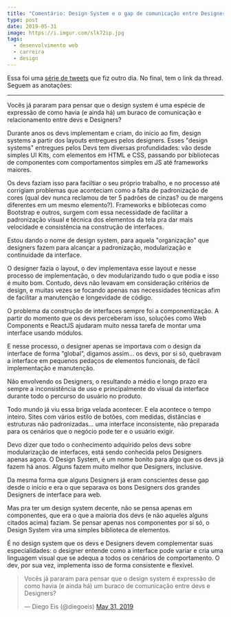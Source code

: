 ```yaml
---
title: "Comentário: Design System e o gap de comunicação entre Designers e Devs"
type: post
date: 2019-05-31
image: https://i.imgur.com/slk72ip.jpg
tags:
  - desenvolvimento web
  - carreira
  - design
---
```


Essa foi uma [série de tweets](https://twitter.com/diegoeis/status/1134339782149058560) que fiz outro dia. No final, tem o link da thread. Seguem as anotações:

----

Vocês já pararam para pensar que o design system é uma espécie de expressão de como havia (e ainda há) um buraco de comunicação e relacionamento entre devs e Designers?

Durante anos os devs implementam e criam, do início ao fim, design systems a partir dos layouts entregues pelos designers. Esses "design systems" entregues pelos Devs tem diversas profundidades: vão desde simples UI Kits, com elementos em HTML e CSS, passando por bibliotecas de componentes com comportamentos simples em JS até frameworks maiores.

Os devs faziam isso para faciltiar o seu próprio trabalho, e no processo até corrigiam problemas que aconteciam como a falta de padronização de cores (qual dev nunca reclamou de ter 5 padrões de cinzas? ou de margens diferentes em um mesmo elemento?). Frameworks e bibliotecas como Bootstrap e outros, surgem com essa necessidade de facilitar a padronização visual e técnica dos elementos da tela pra dar mais velocidade e consistência na construção de interfaces.

Estou dando o nome de design system, para aquela "organização" que designers fazem para alcançar a padronização, modularização e continuidade da interface.

O designer fazia o layout, o dev implementava esse layout e nesse processo de implementação, o dev modularizando tudo o que podia e isso é muito bom. Contudo, devs não levavam em consideração critérios de design, e muitas vezes se focando apenas nas necessidades técnicas afim de facilitar a manutenção e longevidade de código.

O problema da construção de interfaces sempre foi a componentização. A partir do momento que os devs perceberam isso, soluções como Web Components e ReactJS ajudaram muito nessa tarefa de montar uma interface usando módulos.

E nesse processo, o designer apenas se importava com o design da interface de forma “global”, digamos assim... os devs, por si só, quebravam a interface em pequenos pedaços de elementos funcionais, de fácil implementação e manutenção.

Não envolvendo os Designers, o resultando a médio e longo prazo era sempre a inconsistência de uso e principalmente do visual da interface durante todo o percurso do usuário no produto.

Todo mundo já viu essa briga velada acontecer. E ela acontece o tempo inteiro. Sites com vários estilo de botões, com medidas, distâncias e estruturas não padronizadas... uma interface inconsistente, não preparada para os cenários que o negócio pode ter e o usuário exigir.

Devo dizer que todo o conhecimento adquirido pelos devs sobre modularização de interfaces, está sendo conhecida pelos Designers apenas agora. O Design System, é um nome bonito para algo que os devs já fazem há anos. Alguns fazem muito melhor que Designers, inclusive.

Da mesma forma que alguns Designers já eram conscientes desse gap desde o início e era o que separava os bons Designers dos grandes Designers de interface para web.

Mas pra ter um design system decente, não se pensa apenas em componentes, que era o que a maioria dos devs (e não aqueles alguns citados acima) faziam. Se pensar apenas nos componentes por si só, o Design System vira uma simples biblioteca de elementos.

É no design system que os devs e Designers devem complementar suas especialidades: o designer entende como a interface pode variar e cria uma linguagem visual que se adequa a todos os cenários de comportamento. O dev, por sua vez, implementa isso de forma consistente e flexível.

<blockquote class="twitter-tweet"><p lang="pt" dir="ltr">Vocês já pararam para pensar que o design system é expressão de como havia (e ainda há) um buraco de comunicação entre devs e Designers?</p>&mdash; Diego Eis (@diegoeis) <a href="https://twitter.com/diegoeis/status/1134339782149058560?ref_src=twsrc%5Etfw">May 31, 2019</a></blockquote> <script async src="https://platform.twitter.com/widgets.js" charset="utf-8"></script>